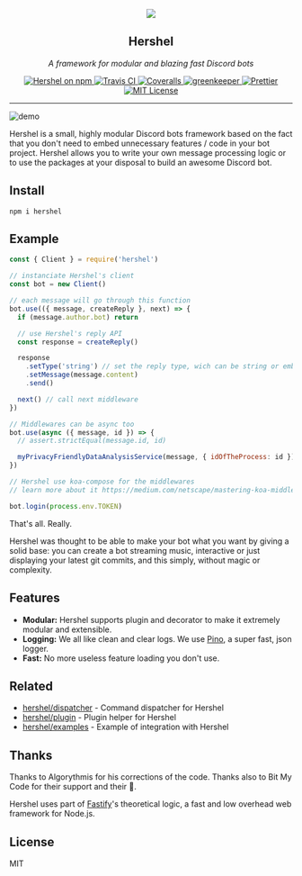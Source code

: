<p align="center">
  <img src="https://raw.githubusercontent.com/hershel/hershel/master/media/hershel.png" />
</p>

<h2 align="center">Hershel</h2>

<p align="center">
  <em>A framework for modular and blazing fast Discord bots</em>
</p>

<p align="center">
  <a href="https://www.npmjs.com/package/hershel">
    <img alt="Hershel on npm" 
    src="https://img.shields.io/npm/v/hershel.svg">
  </a>
  <a href="https://travis-ci.com/hershel/hershel">
    <img alt="Travis CI" 
    src="https://travis-ci.com/hershel/hershel.svg?branch=master">
  </a>
  <a href="https://coveralls.io/github/hershel/hershel">
    <img alt="Coveralls"
    src="https://coveralls.io/repos/github/hershel/hershel/badge.svg?branch=master">
  </a>
  <a href="https://greenkeeper.io/">
    <img alt="greenkeeper"
    src="https://badges.greenkeeper.io/hershel/hershel.svg">
  </a>
  <a href="https://github.com/prettier/prettier">
    <img alt="Prettier"
    src="https://img.shields.io/badge/code_style-prettier-ff69b4.svg">
  </a>
  <a href="https://github.com/hershel/hershel/blob/master/LICENSE">
    <img alt="MIT License"
    src="https://img.shields.io/badge/License-MIT-yellow.svg">
  </a>
</p>

---

![demo](https://raw.githubusercontent.com/hershel/hershel/master/media/demo.png)

Hershel is a small, highly modular Discord bots framework based on the fact that you don't need to embed unnecessary features / code in your bot project. Hershel allows you to write your own message processing logic or to use the packages at your disposal to build an awesome Discord bot.

## Install

```
npm i hershel
```

## Example

```js
const { Client } = require('hershel')

// instanciate Hershel's client
const bot = new Client()

// each message will go through this function
bot.use(({ message, createReply }, next) => {
  if (message.author.bot) return

  // use Hershel's reply API
  const response = createReply()

  response
    .setType('string') // set the reply type, wich can be string or embed (default)
    .setMessage(message.content)
    .send()

  next() // call next middleware
})

// Middlewares can be async too
bot.use(async ({ message, id }) => {
  // assert.strictEqual(message.id, id)

  myPrivacyFriendlyDataAnalysisService(message, { idOfTheProcess: id })
})

// Hershel use koa-compose for the middlewares
// learn more about it https://medium.com/netscape/mastering-koa-middleware-f0af6d327a69

bot.login(process.env.TOKEN)
```

That's all. Really.

Hershel was thought to be able to make your bot what you want by giving a solid base: you can create a bot streaming music, interactive or just displaying your latest git commits, and this simply, without magic or complexity.

## Features

- **Modular:** Hershel supports plugin and decorator to make it extremely modular and extensible.
- **Logging:** We all like clean and clear logs. We use [Pino](https://github.com/pinojs/pino), a super fast, json logger.
- **Fast:** No more useless feature loading you don't use.

## Related

- [hershel/dispatcher](https://github.com/hershel/dispatcher) - Command dispatcher for Hershel
- [hershel/plugin](https://github.com/hershel/plugin) - Plugin helper for Hershel
- [hershel/examples](https://github.com/hershel/examples) - Example of integration with Hershel

## Thanks

Thanks to Algorythmis for his corrections of the code. Thanks also to Bit My Code for their support and their 💖.

Hershel uses part of [Fastify](https://github.com/fastify/fastify)'s theoretical logic, a fast and low overhead web framework for Node.js.

## License

MIT
